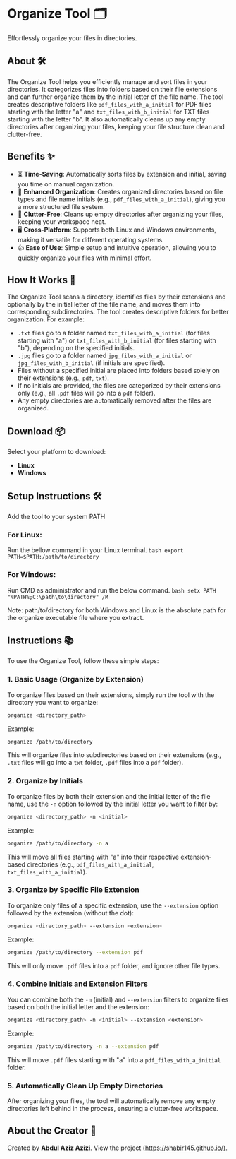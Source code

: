 # Organize Tool 🗂️

Effortlessly organize your files in directories.

## About 🛠️

The Organize Tool helps you efficiently manage and sort files in your directories. It categorizes files into folders based on their file extensions and can further organize them by the initial letter of the file name. The tool creates descriptive folders like ```pdf_files_with_a_initial```  for PDF files starting with the letter "a" and ```txt_files_with_b_initial``` for TXT files starting with the letter "b". It also automatically cleans up any empty directories after organizing your files, keeping your file structure clean and clutter-free.

## Benefits ✨

- ⏳ **Time-Saving**: Automatically sorts files by extension and initial, saving you time on manual organization.
- 📁 **Enhanced Organization**: Creates organized directories based on file types and file name initials (e.g., ```pdf_files_with_a_initial```), giving you a more structured file system.
- 🧹 **Clutter-Free**: Cleans up empty directories after organizing your files, keeping your workspace neat.
- 🖥️ **Cross-Platform**: Supports both Linux and Windows environments, making it versatile for different operating systems.
- 👍 **Ease of Use**: Simple setup and intuitive operation, allowing you to quickly organize your files with minimal effort.

## How It Works 🔧

The Organize Tool scans a directory, identifies files by their extensions and optionally by the initial letter of the file name, and moves them into corresponding subdirectories. The tool creates descriptive folders for better organization. For example:

- `.txt` files go to a folder named `txt_files_with_a_initial` (for files starting with "a") or `txt_files_with_b_initial` (for files starting with "b"), depending on the specified initials.
- `.jpg` files go to a folder named `jpg_files_with_a_initial` or `jpg_files_with_b_initial` (if initials are specified).
- Files without a specified initial are placed into folders based solely on their extensions (e.g., `pdf`, `txt`).
- If no initials are provided, the files are categorized by their extensions only (e.g., all `.pdf` files will go into a `pdf` folder).
- Any empty directories are automatically removed after the files are organized.


## Download 📦

Select your platform to download:

- **Linux** 
- **Windows** 

## Setup Instructions 🛠️
 Add the tool to your system PATH
### For Linux:
Run the bellow command in your Linux terminal.
    ```bash
    export PATH=$PATH:/path/to/directory
    ```


### For Windows:
Run CMD as administrator and run the below command.
    ```bash
    setx PATH "%PATH%;C:\path\to\directory" /M
    ```

Note: path/to/directory for both Windows and Linux is the absolute path for the organize executable file where you extract. 

## Instructions 📚

To use the Organize Tool, follow these simple steps:

### 1. Basic Usage (Organize by Extension)
To organize files based on their extensions, simply run the tool with the directory you want to organize:

```bash
organize <directory_path>
```

Example:

```bash
organize /path/to/directory
```

This will organize files into subdirectories based on their extensions (e.g., `.txt` files will go into a `txt` folder, `.pdf` files into a `pdf` folder).

### 2. Organize by Initials
To organize files by both their extension and the initial letter of the file name, use the `-n` option followed by the initial letter you want to filter by:

```bash
organize <directory_path> -n <initial>
```

Example:

```bash
organize /path/to/directory -n a
```

This will move all files starting with "a" into their respective extension-based directories (e.g., `pdf_files_with_a_initial`, `txt_files_with_a_initial`).

### 3. Organize by Specific File Extension 
To organize only files of a specific extension, use the `--extension` option followed by the extension (without the dot):

```bash
organize <directory_path> --extension <extension>
```

Example:

```bash
organize /path/to/directory --extension pdf
```

This will only move `.pdf` files into a `pdf` folder, and ignore other file types.

### 4. Combine Initials and Extension Filters
You can combine both the `-n` (initial) and `--extension` filters to organize files based on both the initial letter and the extension:

```bash
organize <directory_path> -n <initial> --extension <extension>
```

Example:

```bash
organize /path/to/directory -n a --extension pdf
```

This will move `.pdf` files starting with "a" into a `pdf_files_with_a_initial` folder.

### 5. Automatically Clean Up Empty Directories
After organizing your files, the tool will automatically remove any empty directories left behind in the process, ensuring a clutter-free workspace.

## About the Creator 👤

Created by **Abdul Aziz Azizi**. View the project (https://shabir145.github.io/).






